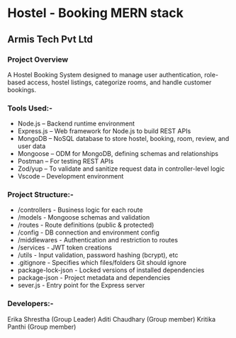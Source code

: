 # Hostel - Booking MERN stack
## Armis Tech Pvt Ltd
### Project Overview
A Hostel Booking System designed to manage user authentication, role-based access, hostel listings, categorize rooms, and handle customer bookings. 

### Tools Used:-
- Node.js – Backend runtime environment
- Express.js – Web framework for Node.js to build REST APIs
- MongoDB – NoSQL database to store hostel, booking, room, review, and user data
- Mongoose – ODM for MongoDB, defining schemas and relationships
- Postman – For testing REST APIs
- Zod/yup – To validate and sanitize request data in controller-level logic
- Vscode – Development environment

### Project Structure:-
- /controllers - Business logic for each route
- /models - Mongoose schemas and validation
- /routes - Route definitions (public & protected)
- /config - DB connection and environment config
- /middlewares - Authentication and restriction to routes
- /services - JWT token creations
- /utils - Input validation, password hashing (bcrypt), etc
- .gitignore - Specifies which files/folders Git should ignore
- package-lock-json - Locked versions of installed dependencies
- package-json - Project metadata and dependencies
- sever.js - Entry point for the Express server

### Developers:-
Erika Shrestha (Group Leader)
Aditi Chaudhary (Group member)
Kritika Panthi (Group member)
  


